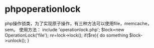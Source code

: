 # phpoperationlock
php操作锁类，为了实现原子操作，有三种方法可以使用file，memcache，sem。
使用方法：
include 'operationlock.php';
$lock=new OperationLock('file');
$re=$lock->lock();
if($re){
  do something
  $lock->unlock();
}
